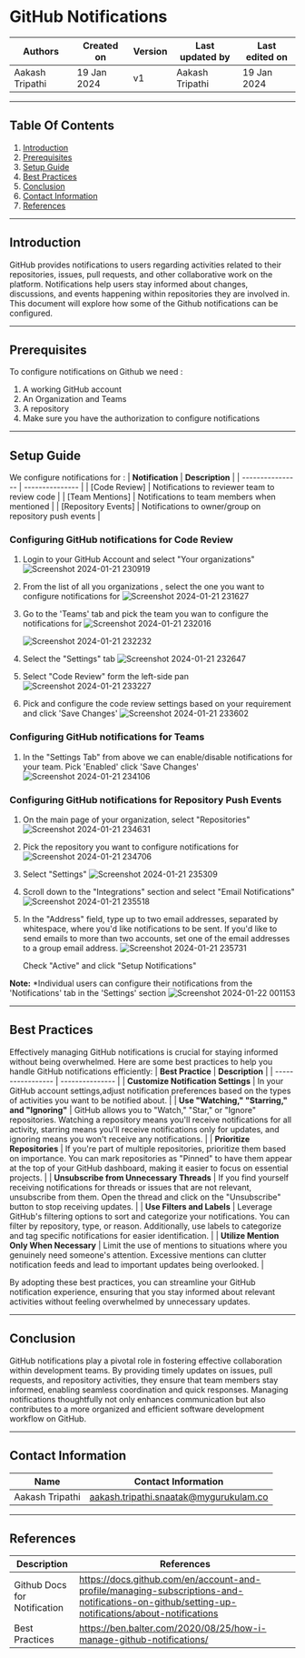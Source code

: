 

# GitHub Notifications

|   Authors        |  Created on   |  Version   | Last updated by | Last edited on |
| -----------------| --------------| -----------|---------------- | -------------- |
| Aakash Tripathi | 19 Jan 2024   |     v1     | Aakash Tripathi | 19 Jan 2024    |
***
## Table Of Contents 
1. [Introduction](https://github.com/avengers-p7/Documentation/blob/main/VCS/Design/VCS%20Notifications%20GitHub.md#introduction)
2. [Prerequisites](https://github.com/avengers-p7/Documentation/blob/main/VCS/Design/VCS%20Notifications%20GitHub.md#prerequisites)
3. [Setup Guide](https://github.com/avengers-p7/Documentation/blob/main/VCS/Design/VCS%20Notifications%20GitHub.md#setup-guide)
4. [Best Practices](https://github.com/avengers-p7/Documentation/blob/main/VCS/Design/VCS%20Notifications%20GitHub.md#best-practices)
5. [Conclusion](https://github.com/avengers-p7/Documentation/blob/main/VCS/Design/VCS%20Notifications%20GitHub.md#conclusion)
6. [Contact Information](https://github.com/avengers-p7/Documentation/blob/main/VCS/Design/VCS%20Notifications%20GitHub.md#contact-information)
7. [References](https://github.com/avengers-p7/Documentation/blob/main/VCS/Design/VCS%20Notifications%20GitHub.md#references)
***
## Introduction
GitHub provides notifications to users regarding activities related to their repositories, issues, pull requests, and other collaborative work on the platform. Notifications help users stay informed about changes, discussions, and events happening within repositories they are involved in. This document will explore how some of the Github notifications can be configured.
***
## Prerequisites 
To configure notifications on Github we need : 
1. A working GitHub account
2. An Organization and Teams
3. A repository
4. Make sure you have the authorization to configure notifications
***
## Setup Guide
   We configure notifications for :
   | **Notification** | **Description** |
   | ---------------- | --------------- |
   | [Code Review] | Notifications to reviewer team to review code |
   | [Team Mentions] | Notifications to team members when mentioned |
   | [Repository Events] | Notifications to owner/group on repository push events |
   
### **Configuring GitHub notifications for Code Review**
1. Login to your GitHub Account and select "Your organizations"
   ![Screenshot 2024-01-21 230919](https://github.com/avengers-p7/Documentation/assets/156056344/fb58920d-381c-4110-9169-e4be4802164a)

2. From the list of all you organizations , select the one you want to configure notifications for
   ![Screenshot 2024-01-21 231627](https://github.com/avengers-p7/Documentation/assets/156056344/31aede03-5b7e-427e-b31d-fec108c8e326)

3. Go to the 'Teams' tab and pick the team you wan to configure the notifications for
   ![Screenshot 2024-01-21 232016](https://github.com/avengers-p7/Documentation/assets/156056344/d6f65814-68fa-4609-a81f-f88dcdaabd1b)

   ![Screenshot 2024-01-21 232232](https://github.com/avengers-p7/Documentation/assets/156056344/e011010b-72e5-426e-a539-8de8716798b6)

4. Select the "Settings" tab
   ![Screenshot 2024-01-21 232647](https://github.com/avengers-p7/Documentation/assets/156056344/7c56678c-9fb7-4a71-8867-7da5a483cd49)

5. Select "Code Review" form the left-side pan
   ![Screenshot 2024-01-21 233227](https://github.com/avengers-p7/Documentation/assets/156056344/61028c4a-71bd-450d-9bf9-4bcf5365873c)

6. Pick and configure the code review settings based on your requirement and click 'Save Changes'
   ![Screenshot 2024-01-21 233602](https://github.com/avengers-p7/Documentation/assets/156056344/df1577cf-99a2-4133-8835-1e628cab8b7b)

### **Configuring GitHub notifications for Teams**
1. In the "Settings Tab" from above we can enable/disable notifications for your team. Pick 'Enabled' click 'Save Changes'
   ![Screenshot 2024-01-21 234106](https://github.com/avengers-p7/Documentation/assets/156056344/568e4019-8275-4e85-bf12-e791dc88f5ba)

### **Configuring GitHub notifications for Repository Push Events**
1. On the main page of your organization, select "Repositories"
   ![Screenshot 2024-01-21 234631](https://github.com/avengers-p7/Documentation/assets/156056344/f5676bff-7a32-4b8d-9053-b50f94d16c02)

2. Pick the  repository you want to configure notifications for
   ![Screenshot 2024-01-21 234706](https://github.com/avengers-p7/Documentation/assets/156056344/b366cd37-7ed1-4a7b-9148-9df9d8bfdc28)

3. Select "Settings"
   ![Screenshot 2024-01-21 235309](https://github.com/avengers-p7/Documentation/assets/156056344/39b26071-fd90-4d28-93e7-687e42c20fa9)

4. Scroll down to the "Integrations" section and select "Email Notifications"
    ![Screenshot 2024-01-21 235518](https://github.com/avengers-p7/Documentation/assets/156056344/dbcb5135-1532-4801-bb5c-4c7bdf61de2f)

5. In the "Address" field, type up to two email addresses, separated by whitespace, where you'd like notifications to be sent. If you'd like to send emails to more than two accounts, set one of the email addresses to a group email address.
   ![Screenshot 2024-01-21 235731](https://github.com/avengers-p7/Documentation/assets/156056344/814c77ec-c35a-40bc-b537-ac20f9f921e6)

   Check "Active" and click "Setup Notifications"

**Note:** *Individual users can configure their notifications from the 'Notifications' tab in the 'Settings' section 
          ![Screenshot 2024-01-22 001153](https://github.com/avengers-p7/Documentation/assets/156056344/c9937eaa-bb51-4aae-9341-d60d55d838bd)

***
## Best Practices 
Effectively managing GitHub notifications is crucial for staying informed without being overwhelmed. Here are some best practices to help you handle GitHub notifications efficiently:
| **Best Practice** | **Description** |
| ----------------- | --------------- |
| **Customize Notification Settings** | In your GitHub account settings,adjust notification preferences based on the types of activities you want to be notified about. |
| **Use "Watching," "Starring," and "Ignoring"** | GitHub allows you to "Watch," "Star," or "Ignore" repositories. Watching a repository means you'll receive notifications for all activity, starring means you'll receive notifications only for updates, and ignoring means you won't receive any notifications. |
| **Prioritize Repositories** | If you're part of multiple repositories, prioritize them based on importance. You can mark repositories as "Pinned" to have them appear at the top of your GitHub dashboard, making it easier to focus on essential projects. |
| **Unsubscribe from Unnecessary Threads** | If you find yourself receiving notifications for threads or issues that are not relevant, unsubscribe from them. Open the thread and click on the "Unsubscribe" button to stop receiving updates. |
| **Use Filters and Labels** | Leverage GitHub's filtering options to sort and categorize your notifications. You can filter by repository, type, or reason. Additionally, use labels to categorize and tag specific notifications for easier identification. |
| **Utilize Mention Only When Necessary** | Limit the use of mentions to situations where you genuinely need someone's attention. Excessive mentions can clutter notification feeds and lead to important updates being overlooked. |

By adopting these best practices, you can streamline your GitHub notification experience, ensuring that you stay informed about relevant activities without feeling overwhelmed by unnecessary updates.
***
## Conclusion
GitHub notifications play a pivotal role in fostering effective collaboration within development teams. By providing timely updates on issues, pull requests, and repository activities, they ensure that team members stay informed, enabling seamless coordination and quick responses. Managing notifications thoughtfully not only enhances communication but also contributes to a more organized and efficient software development workflow on GitHub.

***
## Contact Information

| Name                 | Contact Information                                                                                     
|---------------------------------|------------------------------------------------------------|
| Aakash Tripathi                 |  aakash.tripathi.snaatak@mygurukulam.co
***
## References

|     Description                  | References  
| ---------------------------------| ------------------------------------------------------------------- |
| Github Docs for Notification | https://docs.github.com/en/account-and-profile/managing-subscriptions-and-notifications-on-github/setting-up-notifications/about-notifications |
| Best Practices | https://ben.balter.com/2020/08/25/how-i-manage-github-notifications/ |
